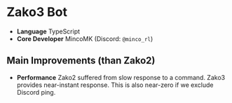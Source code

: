 # Zako3 Bot
- **Language** TypeScript
- **Core Developer** MincoMK (Discord: `@minco_rl`)

## Main Improvements (than Zako2)
- **Performance** Zako2 suffered from slow response to a command. Zako3 provides near-instant response. This is also near-zero if we exclude Discord ping.
